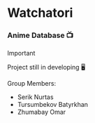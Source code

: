# Watchatori


### Anime Database :tv:

> [!IMPORTANT]
> Project still in developing :desktop_computer:

Group Members:
* Serik Nurtas
* Tursumbekov Batyrkhan
* Zhumabay Omar

